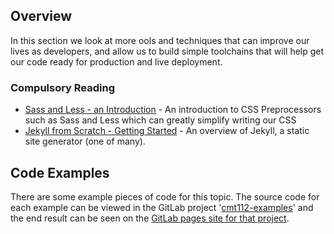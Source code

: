 ## Overview

In this section we look at more ools and techniques that can improve our lives as developers, and allow us to build simple toolchains that will help get our code ready for production and live deployment.

### Compulsory Reading

-   [Sass and Less - an Introduction](http://vanseodesign.com/css/css-preprocessors/) - An introduction to CSS Preprocessors such as Sass and Less which can greatly simplify writing our CSS
-   [Jekyll from Scratch - Getting Started](http://pixelcog.com/blog/2013/jekyll-from-scratch-introduction/) - An overview of Jekyll, a static site generator (one of many).

## Code Examples

There are some example pieces of code for this topic. The source code for each example can be viewed in the GitLab project '[cmt112-examples](https://gitlab.cs.cf.ac.uk/scm2mjc/cmt112-examples)' and the end result can be seen on the [GitLab pages site for that project](http://scm2mjc.pages.cs.cf.ac.uk/cmt112-examples/).
